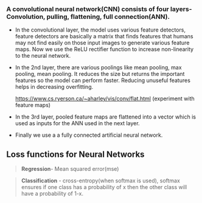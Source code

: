 ### A convolutional neural network(CNN) consists of four layers-Convolution, pulling, flattening, full connection(ANN).
 
* In the convolutional layer, the model uses various feature detectors, feature detectors are basically a matrix that finds features that humans may not find easily on those input images to generate various feature maps.
Now we use the ReLU rectifier function to increase non-linearity to the neural network.

* In the 2nd layer, there are various poolings like mean pooling, max pooling, mean pooling. It reduces the size but returns the important features so the model can perform faster. Reducing unuseful features helps in decreasing overfitting.

     https://www.cs.ryerson.ca/~aharley/vis/conv/flat.html (experiment with feature maps)

* In the 3rd layer, pooled feature maps are flattened into a vector which is used as inputs for the ANN used in the next layer.
 
* Finally we use a a fully connected artificial neural network.
 
Loss functions for Neural Networks
----------------------------------
> **Regression**- Mean squared error(mse)

> **Classification** - cross-entropy(when softmax is used), softmax ensures if one class has a probability of x then the other class will have a probability of 1-x.
